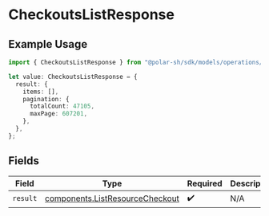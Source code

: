 # CheckoutsListResponse

## Example Usage

```typescript
import { CheckoutsListResponse } from "@polar-sh/sdk/models/operations/checkoutslist.js";

let value: CheckoutsListResponse = {
  result: {
    items: [],
    pagination: {
      totalCount: 47105,
      maxPage: 607201,
    },
  },
};
```

## Fields

| Field                                                                              | Type                                                                               | Required                                                                           | Description                                                                        |
| ---------------------------------------------------------------------------------- | ---------------------------------------------------------------------------------- | ---------------------------------------------------------------------------------- | ---------------------------------------------------------------------------------- |
| `result`                                                                           | [components.ListResourceCheckout](../../models/components/listresourcecheckout.md) | :heavy_check_mark:                                                                 | N/A                                                                                |